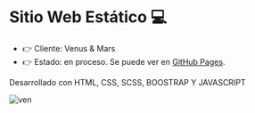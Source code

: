 
# Sitio Web Estático :computer:
- :point_right: Cliente: Venus & Mars
- :point_right: Estado: en proceso.
Se puede ver en  [GitHub Pages](noa-abraham.github.io).

Desarrollado con HTML, CSS, SCSS, BOOSTRAP Y JAVASCRIPT

![ven](https://github.com/user-attachments/assets/2608c9a5-4a0e-4c9e-8b5b-7470ea7e94b2)

